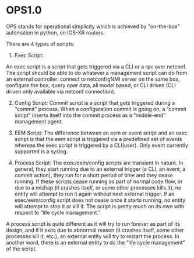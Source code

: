 # OPS1.0

OPS stands for operational simplicity which is achieved by "on-the-box" automation in python, on IOS-XR routers.

There are 4 types of scripts:

1. Exec Script:

An exec script is a script that gets triggered via a CLI or a rpc over netconf. The script should be able to do whatever a management script can do from an external controller: connect to netconf/gNMI server on the same box, configure the box, query oper data, all model based, or CLI driven (CLI driven only available via netconf connection).

2. Config Script:
Commit script is a script that gets triggered during a “commit” process. When a configuration commit is going on, a “commit script” inserts itself into the commit process as a “middle-end” management agent. 

3. EEM Script:
The difference between an eem or event script and an exec script is that the eem script is triggered via a predefined set of events whereas the exec script is triggered by a CLI(user). Only event currently supported is a syslog.

4. Process Script:
The exec/eem/config scripts are transient in nature. In general, they start running due to an external trigger (a CLI, an event, a commit action), they run for a short period of time and they cease running. If these scripts cease running as part of normal code flow, or due to a mishap (it crashes itself, or some other processes kills it), no entity will attempt to run it again without next external trigger. If an exec/eem/config script does not cease once it starts running, no entity will attempt to stop it or kill it. The script is pretty much on its own with respect to “life cycle management.”

A process script is quite different as it will try to run forever as part of its design, and if it exits due to abnormal reason (it crashes itself, some other processes kill it, etc.), an external entity will try to restart the process. In another word, there is an external entity to do the “life cycle management” of the script.
